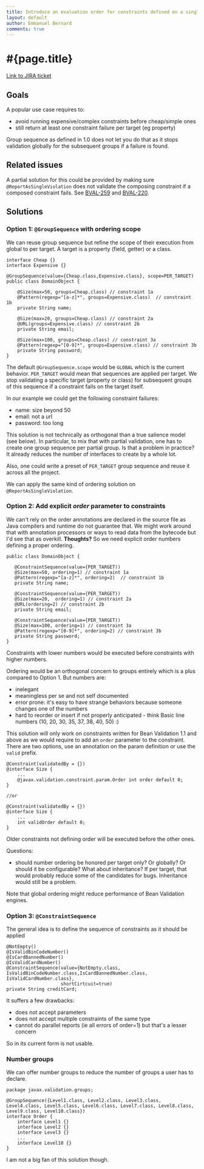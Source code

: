 ```yaml
---
title: Introduce an evaluation order for constraints defined on a single property
layout: default
author: Emmanuel Bernard
comments: true
---
```


# #{page.title}

[Link to JIRA ticket](https://hibernate.onjira.com/browse/BVAL-248)

## Goals

A popular use case requires to:

- avoid running expensive/complex constraints before cheap/simple ones
- still return at least one constraint failure per target (eg property)

Group sequence as defined in 1.0 does not let you do that as it stops validation
globally for the subsequent groups if a failure is found.

## Related issues

A partial solution for this could be provided by making sure `@ReportAsSingleViolation` does not 
validate the composing constraint if a composed constraint fails. See [BVAL-259][BVAL-259] and
[BVAL-220][BVAL-220].

[BVAL-259]: https://hibernate.onjira.com/browse/BVAL-259
[BVAL-220]: https://hibernate.onjira.com/browse/BVAL-220

## Solutions

### Option 1: `@GroupSequence` with ordering scope

We can reuse group sequence but refine the scope of their execution from global to per target.
A target is a property (field, getter) or a class.

	interface Cheap {}
	interface Expensive {}

	@GroupSequence(value={Cheap.class,Expensive.class}, scope=PER_TARGET)
	public class DomainObject {

		@Size(max=50, groups=Cheap.class) // constraint 1a
		@Pattern(regexp="[a-z]*", groups=Expensive.class)  // constraint 1b
		private String name;
		
		@Size(max=20, groups=Cheap.class) // constraint 2a
		@URL(groups=Expensive.class) // constraint 2b
		private String email;
		
		@Size(max=100, groups=Cheap.class) // constraint 3a
		@Pattern(regexp="[0-9]*", groups=Expensive.class) // constraint 3b
		private String password;
	}


The default `@GroupSequence.scope` would be `GLOBAL` which is the current behavior. `PER_TARGET` would mean that sequences are
applied per target. We stop validating a specific target (property or class) for subsequent groups 
of this sequence if a constraint fails on the target itself.

In our example we could get the following constraint failures:

- name: size beyond 50
- email: not a url
- password: too long

This solution is not technically as orthogonal than a true salience model (see below).
In particular, to mix that with partial validation, one has to create one group sequence
per partial group. Is that a problem in practice? It already reduces the number of 
interfaces to create by a whole lot.

Also, one could write a preset of `PER_TARGET` group sequence and reuse it across all the project.

We can apply the same kind of ordering solution on `@ReportAsSingleViolation`.

### Option 2: Add explicit _order_ parameter to constraints

We can't rely on the order annotations are declared in the source file as Java compilers and runtime do not
guarantee that. We might work around that with annotation processors or ways to read data from the bytecode 
but I'd see that as overkill. __Thoughts?__ So we need explicit order numbers defining a proper ordering.

	public class DomainObject {

       @ConstraintSequence(value={PER_TARGET))
       @Size(max=50, ordering=1) // constraint 1a
       @Pattern(regexp="[a-z]*", ordering=2)  // constraint 1b
       private String name;

       @ConstraintSequence(value={PER_TARGET))
       @Size(max=20,  ordering=1) // constraint 2a
       @URL(ordering=2) // constraint 2b
       private String email;

       @ConstraintSequence(value={PER_TARGET))
       @Size(max=100, ordering=1) // constraint 3a
       @Pattern(regexp="[0-9]*", ordering=2) // constraint 3b
       private String password;
	}

Constraints with lower numbers would be executed before constraints with higher numbers.

Ordering would be an orthogonal concern to groups entirely which is a plus compared to Option 1.
But numbers are:

- inelegant
- meaningless per se and not self documented 
- error prone: it's easy to have strange behaviors because someone changes one of the numbers
- hard to reorder or insert if not properly anticipated - think Basic line numbers (10, 20, 30, 35, 37, 38, 40, 50) :)

This solution will only work on constraints written for Bean Validation 1.1 and above as we would require
to add an `order` parameter to the constraint. There are two options, use an annotation on the param definition
or use the `valid` prefix.

    @Constraint(validatedBy = {})
    @interface Size {
    	...
    	@javax.validation.constraint.param.Order int order default 0;
    }

    //or

    @Constraint(validatedBy = {})
    @interface Size {
    	...
    	int validOrder default 0;
    }

Older constraints not defining order will be executed before the other ones.

Questions:

- should number ordering be honored per target only? Or globally? Or should it be configurable? 
  What about inheritance? If per target, that would probably reduce some of the candidates for bugs. 
  Inheritance would still be a problem.

Note that global ordering might reduce performance of Bean Validation engines.

### Option 3: `@ConstraintSequence`

The general idea is to define the sequence of constraints as it should be applied

 	@NotEmpty()
	@IsValidBinCodeNumber()
	@IsCardBannedNumber()
	@IsValidCardNumber()
	@ConstraintSequence(value={NotEmpty.class, IsValidBinCodeNumber.class,IsCardBannedNumber.class, IsValidCardNumber.class}, 
		                shortCirtcuit=true)
	private String creditCard;

It suffers a few drawbacks:

- does not accept parameters
- does not accept multiple constraints of the same type
- cannot do parallel reports (ie all errors of order=1) but that's a lesser concern

So in its current form is not usable.


### Number groups

We can offer number groups to reduce the number of groups a user has to declare. 
	
	package javax.validation.groups;

	@GroupSequence({Level1.class, Level2.class, Level3.class, Level4.class, Level5.class, Level6.class, Level7.class, Level8.class, Level9.class, Level10.class})
	interface Order {
	    interface Level1 {}
	    interface Level2 {}
	    interface Level3 {}
	    ...
	    interface Level10 {}
	}


I am not a big fan of this solution though.

